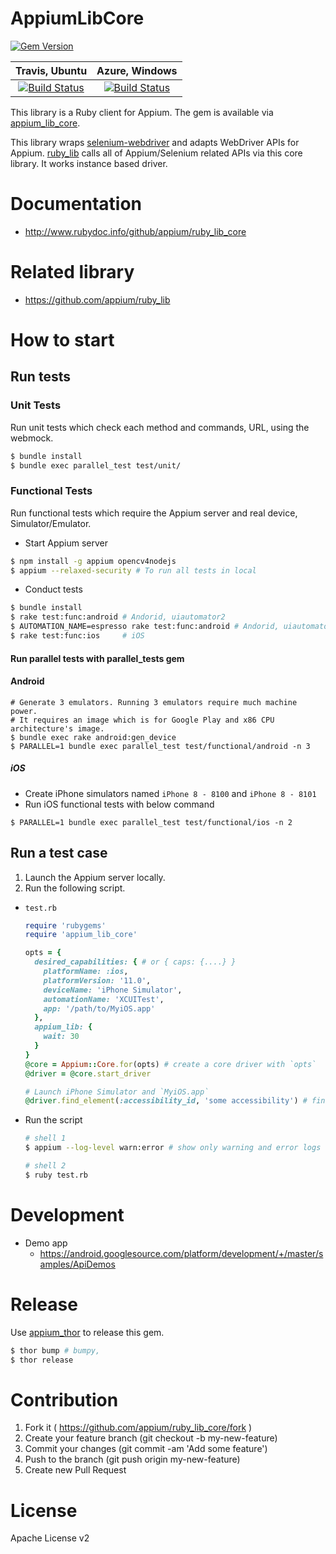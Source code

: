 # AppiumLibCore

[![Gem Version](https://badge.fury.io/rb/appium_lib_core.svg)](https://badge.fury.io/rb/appium_lib_core)

| Travis, Ubuntu | Azure, Windows |
|:---:|:---:|
|[![Build Status](https://travis-ci.org/appium/ruby_lib_core.svg?branch=master)](https://travis-ci.org/appium/ruby_lib_core)|[![Build Status](https://dev.azure.com/kazucocoa/ruby_lib_core_windows/_apis/build/status/appium.ruby_lib_core)](https://dev.azure.com/kazucocoa/ruby_lib_core_windows/_build/latest?definitionId=4)|

This library is a Ruby client for Appium.  The gem is available via [appium_lib_core](https://rubygems.org/gems/appium_lib_core).

This library wraps [selenium-webdriver](https://github.com/SeleniumHQ/selenium/wiki/Ruby-Bindings) and adapts WebDriver APIs for Appium. [ruby_lib](https://github.com/appium/ruby_lib) calls all of Appium/Selenium related APIs via this core library. It works instance based driver.

# Documentation

- http://www.rubydoc.info/github/appium/ruby_lib_core

# Related library
- https://github.com/appium/ruby_lib

# How to start
## Run tests
### Unit Tests
Run unit tests which check each method and commands, URL, using the webmock.

```bash
$ bundle install
$ bundle exec parallel_test test/unit/
```

### Functional Tests
Run functional tests which require the Appium server and real device, Simulator/Emulator.

- Start Appium server
 ```bash
$ npm install -g appium opencv4nodejs
$ appium --relaxed-security # To run all tests in local
```

- Conduct tests
 ```bash
$ bundle install
$ rake test:func:android # Andorid, uiautomator2
$ AUTOMATION_NAME=espresso rake test:func:android # Andorid, uiautomator2
$ rake test:func:ios     # iOS
```

#### Run parallel tests with parallel_tests gem
#### Android

```
# Generate 3 emulators. Running 3 emulators require much machine power.
# It requires an image which is for Google Play and x86 CPU architecture's image.
$ bundle exec rake android:gen_device
$ PARALLEL=1 bundle exec parallel_test test/functional/android -n 3
```

##### iOS
- Create iPhone simulators named `iPhone 8 - 8100` and `iPhone 8 - 8101`
- Run iOS functional tests with below command

```
$ PARALLEL=1 bundle exec parallel_test test/functional/ios -n 2
```

## Run a test case
1. Launch the Appium server locally.
2. Run the following script.

- `test.rb`
    ```ruby
    require 'rubygems'
    require 'appium_lib_core'
    
    opts = {
      desired_capabilities: { # or { caps: {....} }
        platformName: :ios,
        platformVersion: '11.0',
        deviceName: 'iPhone Simulator',
        automationName: 'XCUITest',
        app: '/path/to/MyiOS.app'
      },
      appium_lib: {
        wait: 30
      }
    }
    @core = Appium::Core.for(opts) # create a core driver with `opts`
    @driver = @core.start_driver
    
    # Launch iPhone Simulator and `MyiOS.app`
    @driver.find_element(:accessibility_id, 'some accessibility') # find an element
    ```
- Run the script
    ```bash
    # shell 1
    $ appium --log-level warn:error # show only warning and error logs
    
    # shell 2
    $ ruby test.rb
    ```

# Development
- Demo app
    - https://android.googlesource.com/platform/development/+/master/samples/ApiDemos

# Release
Use [appium_thor](https://github.com/appium/appium_thor) to release this gem.

```bash
$ thor bump # bumpy,
$ thor release
```

# Contribution
1. Fork it ( https://github.com/appium/ruby_lib_core/fork )
2. Create your feature branch (git checkout -b my-new-feature)
3. Commit your changes (git commit -am 'Add some feature')
4. Push to the branch (git push origin my-new-feature)
5. Create new Pull Request

# License
Apache License v2
